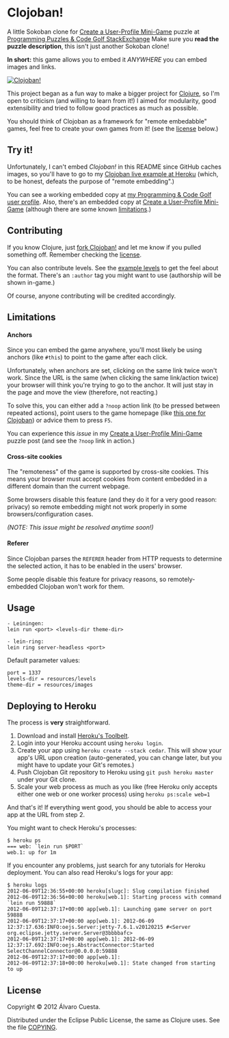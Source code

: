 # Clojoban!

A little Sokoban clone for [Create a User-Profile Mini-Game](http://codegolf.stackexchange.com/questions/5933/create-a-user-profile-mini-game) puzzle at [Programming Puzzles & Code Golf StackExchange](http://codegolf.stackexchange.com) Make sure you **read the puzzle description**, this isn't just another Sokoban clone!

**In short:** this game allows you to embed it *ANYWHERE* you can embed images and links.

[![Clojoban!](http://i.imgur.com/zIuPq.png)](http://clojoban.herokuapp.com)

This project began as a fun way to make a bigger project for [Clojure](http://www.clojure.org), so I'm open to criticism (and willing to learn from it!) I aimed for modularity, good extensibility and tried to follow good practices as much as possible.

You should think of Clojoban as a framework for "remote embedabble" games, feel free to create your own games from it! (see the [license](https://github.com/alvaro-cuesta/clojoban#license) below.)

## Try it!

Unfortunately, I can't embed *Clojoban!* in this README since GitHub caches images, so you'll have to go to my [Clojoban live example at Heroku](http://clojoban.herokuapp.com) (which, to be honest, defeats the purpose of "remote embedding".)

You can see a working embedded copy at [my Programming & Code Golf user profile](http://codegolf.stackexchange.com/users/4685/lvaro-cuesta). Also, there's an embedded copy at [Create a User-Profile Mini-Game](http://codegolf.stackexchange.com/questions/5933/create-a-user-profile-mini-game) (although there are some known [limitations](https://github.com/alvaro-cuesta/clojoban#limitations).)

## Contributing

If you know Clojure, just [fork Clojoban!](https://github.com/alvaro-cuesta/clojoban/fork) and let me know if you pulled something off. Remember checking the [license](https://github.com/alvaro-cuesta/clojoban#license).

You can also contribute levels. See the [example levels](https://github.com/alvaro-cuesta/clojoban/tree/master/resources/levels) to get the feel about the format. There's an `:author` tag you might want to use (authorship will be shown in-game.)

Of course, anyone contributing will be credited accordingly.

## Limitations

#### Anchors

Since you can embed the game anywhere, you'll most likely be using anchors (like `#this`) to point to the game after each click.

Unfortunately, when anchors are set, clicking on the same link twice won't work. Since the URL is the same (when clicking the same link/action twice) your browser will think you're trying to go to the anchor. It will just stay in the page and move the view (therefore, not reacting.)

To solve this, you can either add a `?noop` action link (to be pressed between repeated actions), point users to the game homepage (like [this one for Clojoban](http://clojoban.herokuapp.com)) or advice them to press `F5`.

You can experience this *issue* in my [Create a User-Profile Mini-Game](http://codegolf.stackexchange.com/questions/5933/create-a-user-profile-mini-game) puzzle post (and see the `?noop` link in action.)

#### Cross-site cookies

The "remoteness" of the game is supported by cross-site cookies. This means your browser must accept cookies from content embedded in a different domain than the current webpage.

Some browsers disable this feature (and they do it for a very good reason: privacy) so remote embedding might not work properly in some browsers/configuration cases.

*(NOTE: This issue might be resolved anytime soon!)*

#### Referer

Since Clojoban parses the `REFERER` header from HTTP requests to determine the selected action, it has to be enabled in the users' browser.

Some people disable this feature for privacy reasons, so remotely-embedded Clojoban won't work for them.

## Usage

```
- Leiningen:
lein run <port> <levels-dir theme-dir>

- lein-ring:
lein ring server-headless <port>
```

Default parameter values:

```
port = 1337
levels-dir = resources/levels
theme-dir = resources/images
```
    
## Deploying to Heroku

The process is **very** straightforward.

1. Download and install [Heroku's Toolbelt](https://toolbelt.heroku.com/).
2. Login into your Heroku account using `heroku login`.
3. Create your app using `heroku create --stack cedar`. This will show your app's URL upon creation (auto-generated, you can change later, but you might have to update your Git's remotes.)
4. Push Clojoban Git repository to Heroku using `git push heroku master` under your Git clone.
5. Scale your web process as much as you like (free Heroku only accepts either one web or one worker process) using `heroku ps:scale web=1`

And that's it! If everything went good, you should be able to access your app at the URL from step 2.

You might want to check Heroku's processes:
```
$ heroku ps
=== web: `lein run $PORT`
web.1: up for 1m
```

If you encounter any problems, just search for any tutorials for Heroku deployment. You can also read Heroku's logs for your app:
```
$ heroku logs
2012-06-09T12:36:55+00:00 heroku[slugc]: Slug compilation finished
2012-06-09T12:36:56+00:00 heroku[web.1]: Starting process with command `lein run 59888`
2012-06-09T12:37:17+00:00 app[web.1]: Launching game server on port 59888
2012-06-09T12:37:17+00:00 app[web.1]: 2012-06-09 12:37:17.636:INFO:oejs.Server:jetty-7.6.1.v20120215 #<Server org.eclipse.jetty.server.Server@3bbbbafc>
2012-06-09T12:37:17+00:00 app[web.1]: 2012-06-09 12:37:17.692:INFO:oejs.AbstractConnector:Started SelectChannelConnector@0.0.0.0:59888
2012-06-09T12:37:17+00:00 app[web.1]:
2012-06-09T12:37:18+00:00 heroku[web.1]: State changed from starting to up
```

## License

Copyright © 2012 Álvaro Cuesta.

Distributed under the Eclipse Public License, the same as Clojure uses. See the file [COPYING](https://github.com/alvaro-cuesta/clojoban/blob/master/COPYING).
